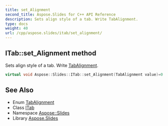 ```yaml
---
title: set_Alignment
second_title: Aspose.Slides for C++ API Reference
description: Sets align style of a tab. Write TabAlignment.
type: docs
weight: 40
url: /cpp/aspose.slides/itab/set_alignment/
---
```

## ITab::set_Alignment method


Sets align style of a tab. Write [TabAlignment](../../tabalignment/).

```cpp
virtual void Aspose::Slides::ITab::set_Alignment(TabAlignment value)=0
```

## See Also

* Enum [TabAlignment](../../tabalignment/)
* Class [ITab](../)
* Namespace [Aspose::Slides](../../)
* Library [Aspose.Slides](../../../)
